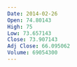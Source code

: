 ```yaml
---
Date: 2014-02-26
Open: 74.80143
High: 75
Low: 73.657143
Close: 73.907143
Adj Close: 66.095062
Volume: 69054300
---
```


